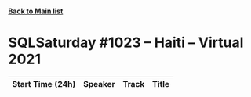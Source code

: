 #### [Back to Main list](index.md)
# SQLSaturday #1023 – Haiti – Virtual 2021
Start Time (24h)|Speaker|Track|Title
---|---|---|---
